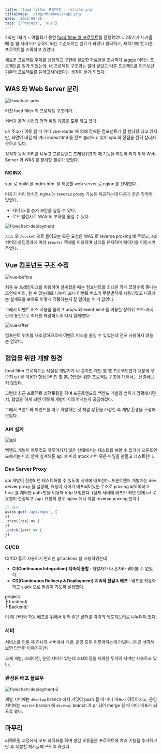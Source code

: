 ```yaml
---
title: 'food filter 프로젝트 - refactoring' 
titleImage: '/img/thumbnail/api.png'
date: '2022-04-25'
tags: ['Project', 'Vue']
---
```


4학년 1학기 ~ 여름학기 동안 [food filter 웹 프로젝트](https://jeong57281.github.io/post/food-filter)를 진행했었다. 2학기가 다가올 때 쯤 웹 서비스가 동작이 되는 수준까지는 완료가 되었다 생각하고, 새학기에 할 다른 프로젝트를 기획하고 있었다.

새로운 프로젝트 주제를 선정하고 구현에 필요한 자료들을 조사하다 [taggle](https://github.com/woowacourse-teams/2020-taggle) 이라는 프로젝트를 알게 되었는데, 내 프로젝트 구조와는 많이 달랐고 다른 프로젝트를 하기보단 기존의 프로젝트를 뜯어고쳐야겠다는 생각이 들게 되었다.

## WAS 와 Web Server 분리

![flowchart-prev](./flowchart-prev.jpg)

이전 food filter 의 프로젝트 구조이다.

서버가 동적 처리와 정적 파일 제공을 모두 하고 있다.

url 주소가 이동 될 때 마다 vue-router 에 의해 정해둔 컴포넌트가 잘 렌더링 되고 있지만, 화면이 바뀔 때 마다 index.html 를 전부 불러오고 있어 spa 의 장점을 전혀 살리지 못하고 있다.

정적과 동적 처리를 나누고 프론트엔드 프레임워크가 제 기능을 하도록 하기 위해 Web Server 와 WAS 를 분리할 필요가 있었다.

### NGINX

vue 로 build 된 index.html 을 제공할 web server 로 nginx 를 선택했다.

비동기 처리 방식인 nginx 는 reverse proxy 기능을 제공하는데 다음과 같은 장점이 있었다.

* 서버 ip 를 숨겨 보안을 높일 수 있다.
* 로드 밸런서로 WAS 의 부하를 줄일 수 있다.

![flowchart-deployment](./flowchart-deployment.png)

`/api` 와 `/socket` 으로 들어오는 모든 요청은 WAS 로 reverse proxing 해 주었고, api 서버의 응답결과에 따라 `$router` 객체를 이용하여 상태를 유지하며 페이지를 이동시켜 주었다.

## Vue 컴포넌트 구조 수정

![vue-before](./vue-before.png)

처음 뷰 프레임워크를 이용하여 설계했을 때는 컴포넌트를 최대한 작게 쪼갤수록 좋다는 조언에 따라, 될 수 있는대로 나누다 보니 이벤트 버스가 무분별하게 사용되었고 나중에는 설계도를 보아도 어떻게 작동하는지 잘 알아볼 수 가 없었다.

그래서 이벤트 버스 사용을 줄이고 props 와 event emit 을 이용한 상하위 부모-자식 간의 통신으로 최대한 해결하도록 다시 설계했다.

![vue-after](./vue-after.png)

컴포넌트 위치를 재조정하므로써 이벤트 버스를 줄일 수 있었는데 전혀 사용하지 않을 순 없었다.

## 협업을 위한 개발 환경 

food filter 프로젝트는 사실상 개발자가 나 혼자인 개인 웹 앱 프로젝트였기 때문에 꾸준히 git 을 이용한 형상관리만 할 뿐, 협업을 위한 프로젝트 구조에 대해서는 신경써보지 않았다.

그런데 최근 프로젝트 리팩토링을 하며 프론트엔드와 백엔드 개발의 범위가 명확해지면서, 협업을 하게 되면 어떻게 개발이 이루어지는지 궁금해졌다.

그래서 프론트와 백엔드를 따로 개발하는 것 처럼 상황을 가정한 후 개발 환경을 구성해보았다.

### API 설계

![api](./api.png)

백엔드 개발이 아무것도 이루어지지 않은 상태에서는 테스트를 해볼 수 없기에 프론트엔드에서는 미리 함께 설계해둔 api 에 따라 mock 서버 혹은 파일을 만들고 테스트한다.

### Dev Server Proxy

api 개발이 진행되면 테스트해볼 수 있도록 서버에 배포한다. 프론트엔드 개발자는 dev server proxy 를 설정해, 요청이 서버가 배포되어있는 주소로 proxing 되도록하고 host 를 제외한 path 만을 이용해 http 요청한다. (실제 서버에 배포가 되면 현재 url 로 요청이 전송되고 `/api` 요청의 경우 nginx 에서 이를 reverse proxing 한다.)

```js:title=.js
// 예시
axios.get('/api/maps', {
})
.then((res) => {
})
.catch((err) => {
})
```

### CI/CD

CI/CD 툴로 사용하기 편리한 git actions 을 사용하였는데

* **CI(Continuous Integration) 지속적 통합** : 개발자가 나 혼자라 겪어볼 수 없었다.
* **CD(Continuous Delivery & Deployment) 지속적 전달 & 배포** : 배포를 자동화하고 slack 으로 알림이 가도록 설정했다.

project/
<br/>┝ frontend/
<br/>┕ Backend/


이 때 관리와 자동 배포를 위해서 위와 같은 폴더를 각각의 레포지토리로 나누어야 했다.

### 서버

서비스를 만들 때 하나의 서버에서 개발, 운영 모두 이루어지는게 아녔다. (지금 생각해보면 당연한 이야기지만)

크게 개발, 스테이징, 운영 서버가 있는데 스테이징을 제외한 두개의 서버만 사용하고 있다. 

### 완성된 배포 플로우

![flowchart-deployment-2](./flowchart-deployment-2.png)

개발 서버에는 `develop` branch 에서 커밋이 push 될 때 마다 배포가 이루어지고, 운영 서버에는 `master` branch 에 `develop` branch 가 pr 되어 merge 될 때 마다 배포가 되도록 했다.

## 마무리

리팩토링 과정에서 코드 최적화를 하며 생긴 오류들은 프로젝트에 여러 기능을 추가하고 난 후 작성할 게시글에 쓰도록 하겠다.
